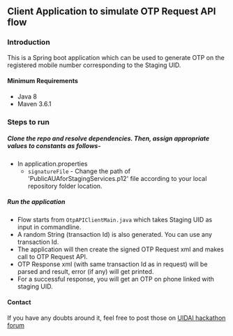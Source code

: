 ## Client Application to simulate OTP Request API flow

### Introduction
This is a Spring boot application which can be used to generate OTP on the registered mobile number corresponding to the Staging UID.

#### Minimum Requirements
- Java 8
- Maven 3.6.1

### Steps to run

##### Clone the repo and resolve dependencies. Then, assign appropriate values to constants as follows-
- In application.properties
    - `signatureFile` - Change the path of 'PublicAUAforStagingServices.p12' file according to your local repository folder location. 

##### Run the application
- Flow starts from `OtpAPIClientMain.java` which takes Staging UID as input in commandline. 
- A random String (transaction Id) is also generated. You can use any transaction Id.
- The application will then create the signed OTP Request xml and makes call to OTP Request API.
- OTP Response xml (with same transaction Id as in request) will be parsed and result, error (if any) will get printed. 
- For a successful response, you will get an OTP on phone linked with staging UID. 


#### Contact
If you have any doubts around it, feel free to post those on [UIDAI hackathon forum](https://uidaiforum.cnihackathon.in/ "forum")
